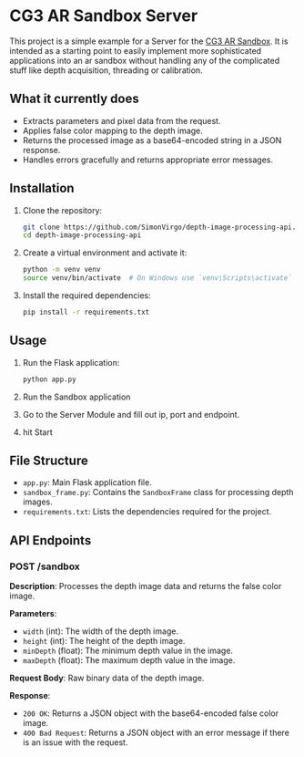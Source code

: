 # CG3 AR Sandbox Server

This project is a simple example for a Server for the [CG3 AR Sandbox](https://github.com/terranigma-solutions/cg3-ar-sandbox). It is intended as a starting point to easily implement more sophisticated applications into an ar sandbox without handling any of the complicated stuff like depth acquisition, threading or calibration. 
## What it currently does

- Extracts parameters and pixel data from the request.
- Applies false color mapping to the depth image.
- Returns the processed image as a base64-encoded string in a JSON response.
- Handles errors gracefully and returns appropriate error messages.

## Installation

1. Clone the repository:
    ```sh
    git clone https://github.com/SimonVirgo/depth-image-processing-api.git
    cd depth-image-processing-api
    ```

2. Create a virtual environment and activate it:
    ```sh
    python -m venv venv
    source venv/bin/activate  # On Windows use `venv\Scripts\activate`
    ```

3. Install the required dependencies:
    ```sh
    pip install -r requirements.txt
    ```

## Usage

1. Run the Flask application:
    ```sh
    python app.py
    ```

2. Run the Sandbox application
3. Go to the Server Module and fill out ip, port and endpoint.
4. hit Start


## File Structure

- `app.py`: Main Flask application file.
- `sandbox_frame.py`: Contains the `SandboxFrame` class for processing depth images.
- `requirements.txt`: Lists the dependencies required for the project.

## API Endpoints

### POST /sandbox

**Description**: Processes the depth image data and returns the false color image.

**Parameters**:
- `width` (int): The width of the depth image.
- `height` (int): The height of the depth image.
- `minDepth` (float): The minimum depth value in the image.
- `maxDepth` (float): The maximum depth value in the image.

**Request Body**: Raw binary data of the depth image.

**Response**:
- `200 OK`: Returns a JSON object with the base64-encoded false color image.
- `400 Bad Request`: Returns a JSON object with an error message if there is an issue with the request.

